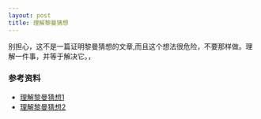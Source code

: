 ```yaml
---
layout: post
title: 理解黎曼猜想
---
```

别担心，这不是一篇证明黎曼猜想的文章,而且这个想法很危险，不要那样做。理解一件事，并等于解决它。，


### 参考资料

- [理解黎曼猜想1](https://golem.ph.utexas.edu/category/2019/09/the_riemann_hypothesis_part_1.html)
- [理解黎曼猜想2](https://golem.ph.utexas.edu/category/2019/09/the_riemann_hypothesis_part_2.html)

